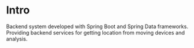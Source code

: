 # Intro

Backend system developed with Spring Boot and Spring Data frameworks. Providing backend services for getting location from moving devices and analysis.


